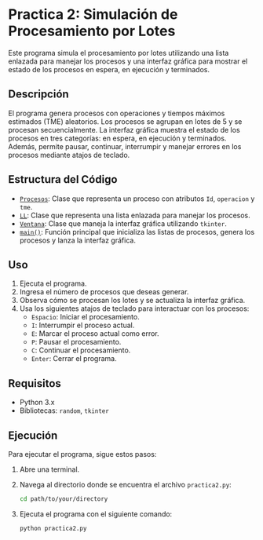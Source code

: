 # Practica 2: Simulación de Procesamiento por Lotes

Este programa simula el procesamiento por lotes utilizando una lista enlazada para manejar los procesos y una interfaz gráfica para mostrar el estado de los procesos en espera, en ejecución y terminados.

## Descripción

El programa genera procesos con operaciones y tiempos máximos estimados (TME) aleatorios. Los procesos se agrupan en lotes de 5 y se procesan secuencialmente. La interfaz gráfica muestra el estado de los procesos en tres categorías: en espera, en ejecución y terminados. Además, permite pausar, continuar, interrumpir y manejar errores en los procesos mediante atajos de teclado.

## Estructura del Código

- [`Procesos`](/Programa2/ProcesosClass.py): Clase que representa un proceso con atributos `Id`, `operacion` y `tme`.
- [`LL`](/Programa2/LLClass.py): Clase que representa una lista enlazada para manejar los procesos.
- [`Ventana`](/Programa2/practica2.py#L6): Clase que maneja la interfaz gráfica utilizando `tkinter`.
- [`main()`](/Programa2/practica2.py#L190): Función principal que inicializa las listas de procesos, genera los procesos y lanza la interfaz gráfica.

## Uso

1. Ejecuta el programa.
2. Ingresa el número de procesos que deseas generar.
3. Observa cómo se procesan los lotes y se actualiza la interfaz gráfica.
4. Usa los siguientes atajos de teclado para interactuar con los procesos:
   - `Espacio`: Iniciar el procesamiento.
   - `I`: Interrumpir el proceso actual.
   - `E`: Marcar el proceso actual como error.
   - `P`: Pausar el procesamiento.
   - `C`: Continuar el procesamiento.
   - `Enter`: Cerrar el programa.

## Requisitos

- Python 3.x
- Bibliotecas: `random`, `tkinter`

## Ejecución

Para ejecutar el programa, sigue estos pasos:

1. Abre una terminal.

2. Navega al directorio donde se encuentra el archivo `practica2.py`:
   ```sh
   cd path/to/your/directory

3. Ejecuta el programa con el siguiente comando:
    ```sh
    python practica2.py
